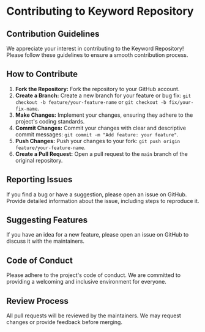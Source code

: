 # Contributing to Keyword Repository

## Contribution Guidelines

We appreciate your interest in contributing to the Keyword Repository! Please follow these guidelines to ensure a smooth contribution process.

## How to Contribute

1.  **Fork the Repository:** Fork the repository to your GitHub account.
2.  **Create a Branch:** Create a new branch for your feature or bug fix: `git checkout -b feature/your-feature-name` or `git checkout -b fix/your-fix-name`.
3.  **Make Changes:** Implement your changes, ensuring they adhere to the project's coding standards.
4.  **Commit Changes:** Commit your changes with clear and descriptive commit messages: `git commit -m "Add feature: your feature"`.
5.  **Push Changes:** Push your changes to your fork: `git push origin feature/your-feature-name`.
6.  **Create a Pull Request:** Open a pull request to the `main` branch of the original repository.

## Reporting Issues

If you find a bug or have a suggestion, please open an issue on GitHub. Provide detailed information about the issue, including steps to reproduce it.

## Suggesting Features

If you have an idea for a new feature, please open an issue on GitHub to discuss it with the maintainers.

## Code of Conduct

Please adhere to the project's code of conduct. We are committed to providing a welcoming and inclusive environment for everyone.

## Review Process

All pull requests will be reviewed by the maintainers. We may request changes or provide feedback before merging.
